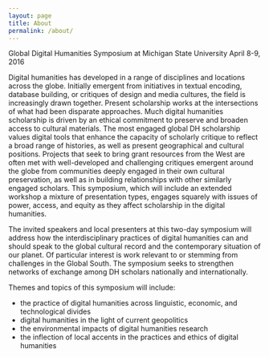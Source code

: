 ```yaml
---
layout: page
title: About
permalink: /about/
---
```


Global Digital Humanities Symposium at Michigan State University
April 8-9, 2016 

Digital humanities has developed in a range of disciplines and locations across the globe. Initially emergent from initiatives in textual encoding, database building, or critiques of design and media cultures, the field is increasingly drawn together.  Present scholarship works at the intersections of what had been disparate approaches.  Much digital humanities scholarship is driven by an ethical commitment to preserve and broaden access to cultural materials.  The most engaged global DH scholarship values digital tools that enhance the capacity of scholarly critique to reflect a broad range of histories, as well as present geographical and cultural positions.  Projects that seek to bring grant resources from the West are often met with well-developed and challenging critiques emergent around the globe from communities deeply engaged in their own cultural preservation, as well as in building relationships with other similarly engaged scholars. This symposium, which will include an extended workshop a mixture of presentation types, engages squarely with issues of power, access, and equity as they affect scholarship in the digital humanities.

The invited speakers and local presenters at this two-day symposium will address how the interdisciplinary practices of digital humanities can and should speak to the global cultural record and the contemporary situation of our planet.  Of particular interest is work relevant to or stemming from challenges in the Global South.  The symposium seeks to strengthen networks of exchange among DH scholars nationally and internationally.

Themes and topics of this symposium will include:

- the practice of digital humanities across linguistic, economic, and technological divides
- digital humanities in the light of current geopolitics
- the environmental impacts of digital humanities research
- the inflection of local accents in the practices and ethics of digital humanities

